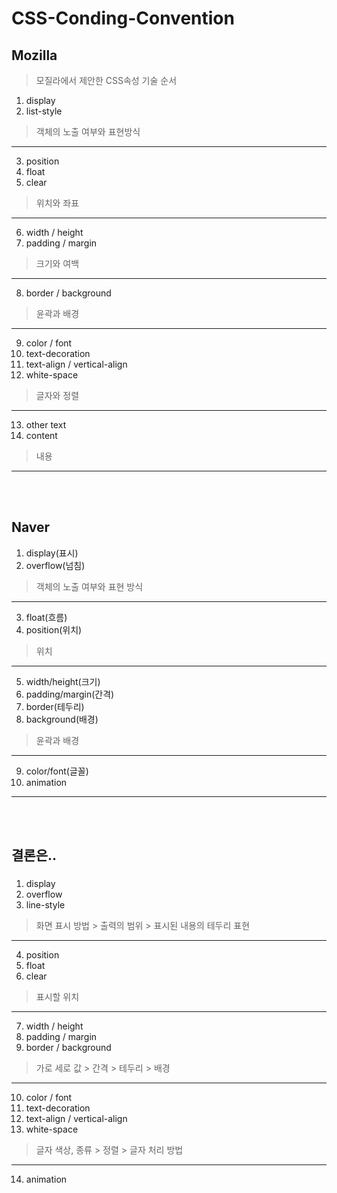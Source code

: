 # CSS-Conding-Convention

## Mozilla
> 모질라에서 제안한 CSS속성 기술 순서

1. display
2. list-style
> 객체의 노출 여부와 표현방식
--- 
3. position
4. float
5. clear
> 위치와 좌표
---
6. width / height
7. padding / margin
> 크기와 여백
---
8. border / background
> 윤곽과 배경
---
9. color / font
10. text-decoration
11. text-align / vertical-align
12. white-space
> 글자와 정렬
---
13. other text
14. content
> 내용
---
<br>
<br>

## Naver
> 
1. display(표시)
2. overflow(넘침)
> 객체의 노출 여부와 표현 방식
---
3. float(흐름)
4. position(위치)
> 위치
---
5. width/height(크기)
6. padding/margin(간격)
7. border(테두리)
8. background(배경)
> 윤곽과 배경
---
9. color/font(글꼴)
10. animation
---
<br>
<br>

## 결론은..

###
1. display
2. overflow
3. line-style
> 화면 표시 방법 > 출력의 범위 > 표시된 내용의 테두리 표현
---
4. position
5. float
6. clear
> 표시할 위치
---
7. width / height
8. padding / margin
9. border / background
> 가로 세로 값 > 간격 > 테두리 > 배경
---
10. color / font
11. text-decoration
12. text-align / vertical-align
13. white-space
> 글자 색상, 종류 > 정렬 > 글자 처리 방법
---
14. animation